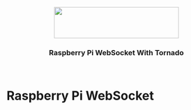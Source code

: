 <p align="center">
  <img width="286" height="72" src="http://www.tornadoweb.org/en/stable/_images/tornado.png">
</p>

<h3 align="center">
  Raspberry Pi WebSocket With Tornado
</h3>
<br>


# Raspberry Pi WebSocket
